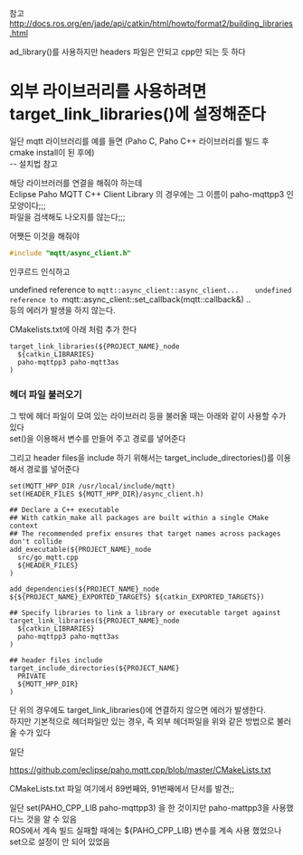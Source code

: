 참고  
http://docs.ros.org/en/jade/api/catkin/html/howto/format2/building_libraries.html   

ad_library()를 사용하지만 headers 파일은 안되고 cpp만 되는 듯 하다

# 외부 라이브러리를 사용하려면 target_link_libraries()에 설정해준다 
일단 mqtt 라이브러리를 예를 들면 (Paho C, Paho C++ 라이브러리를 빌드 후 cmake install이 된 후에)   
-- 설치법 참고  

해당 라이브러러를 연결을 해줘야 하는데   
Eclipse Paho MQTT C++ Client Library 의 경우에는 그 이름이 paho-mqttpp3 인 모양이다;;;  
파일을 검색해도 나오지를 않는다;;;

어쨋든 이것을 해줘야  
```cpp
#include "mqtt/async_client.h"
```
인쿠르드 인식하고 

undefined reference to `mqtt::async_client::async_client...   
undefined reference to `mqtt::async_client::set_callback(mqtt::callback&) ..  
등의 에러가 발생을 하지 않는다.  

CMakelists.txt에 아래 처럼 추가 한다 
```
target_link_libraries(${PROJECT_NAME}_node
  ${catkin_LIBRARIES}
  paho-mqttpp3 paho-mqtt3as
) 
```


### 헤더 파일 불러오기 
그 밖에 헤더 파일이 모여 있는 라이브러리 등을 불러올 때는 아래와 같이 사용할 수가 있다  
set()을 이용해서 변수를 만들어 주고 경로를 넣어준다   

그리고 header files을 include 하기 위해서는 target_include_directories()를 이용해서 경로를 넣어준다  

```
set(MQTT_HPP_DIR /usr/local/include/mqtt)
set(HEADER_FILES ${MQTT_HPP_DIR}/async_client.h)

## Declare a C++ executable
## With catkin_make all packages are built within a single CMake context
## The recommended prefix ensures that target names across packages don't collide
add_executable(${PROJECT_NAME}_node 
  src/go_mqtt.cpp
  ${HEADER_FILES}
)

add_dependencies(${PROJECT_NAME}_node ${${PROJECT_NAME}_EXPORTED_TARGETS} ${catkin_EXPORTED_TARGETS})

## Specify libraries to link a library or executable target against
target_link_libraries(${PROJECT_NAME}_node
  ${catkin_LIBRARIES}
  paho-mqttpp3 paho-mqtt3as
) 

## header files include
target_include_directories(${PROJECT_NAME}
  PRIVATE
  ${MQTT_HPP_DIR}
)
```

단 위의 경우에도 target_link_libraries()에 연결하지 않으면 에러가 발생한다.  
하지만 기본적으로 헤더파일만 있는 경우, 즉 외부 헤더파일을 위와 같은 방법으로 불러올 수가 있다  

일단

https://github.com/eclipse/paho.mqtt.cpp/blob/master/CMakeLists.txt

CMakeLists.txt 파일 여기에서 89번째와, 91번째에서 단서를 발견;;

일단 set(PAHO_CPP_LIB paho-mqttpp3) 을 한 것이지만 paho-mattpp3을 사용했다느 것을 알 수 있음   
ROS에서 계속 빌드 실패할 때에는 ${PAHO_CPP_LIB} 변수를 계속 사용 했었으나 set으로 설정이 안 되어 있었음   



